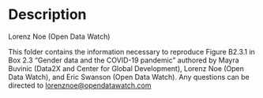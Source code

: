 Description
================
Lorenz Noe (Open Data Watch)

This folder contains the information necessary to reproduce Figure
B2.3.1 in Box 2.3 “Gender data and the COVID-19 pandemic” authored by
Mayra Buvinic (Data2X and Center for Global Development), Lorenz Noe
(Open Data Watch), and Eric Swanson (Open Data Watch). Any questions can
be directed to <lorenznoe@opendatawatch.com>

